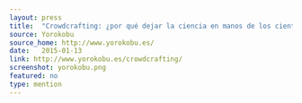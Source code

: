 ```yaml
---
layout: press
title:  "Crowdcrafting: ¿por qué dejar la ciencia en manos de los científicos?"
source: Yorokobu
source_home: http://www.yorokobu.es/
date:   2015-01-13
link: http://www.yorokobu.es/crowdcrafting/
screenshot: yorokobu.png
featured: no
type: mention
---
```


